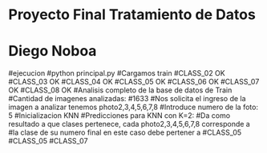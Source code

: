 # Proyecto Final Tratamiento de Datos 
# Diego Noboa
#ejecucion
#python principal.py
#Cargamos train
#CLASS_02 OK
#CLASS_03 OK
#CLASS_04 OK
#CLASS_05 OK
#CLASS_06 OK
#CLASS_07 OK
#CLASS_08 OK
#Analisis completo de la base de datos de Train
#Cantidad de imagenes analizadas:
#1633
#Nos solicita el ingreso de la imagen a analizar tenemos photo2,3,4,5,6,7,8
#Introduce numero de la foto: 5
#Inicializacion KNN
#Predicciones para KNN con K=2:
#Da como resultado a que clases pertenece, cada photo2,3,4,5,6,7,8 corresponde a 
#la clase de su numero final en este caso debe pertener a #CLASS_05
#CLASS_05
#CLASS_07